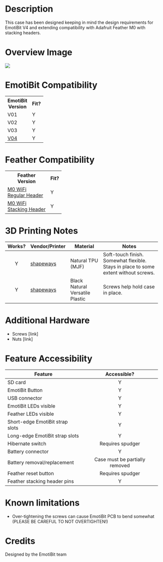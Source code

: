 # Description
This case has been designed keeping in mind the design requirements for EmotiBit V4 and extending compatibility with Adafruit Feather M0 with stacking headers.

# Overview Image
![](./assets/overview_image.gif)

# EmotiBit Compatibility
<!--- This table is written in minified html to permit scraping into a sub-table in the root EmotiBit_Cases/readme.md -->
<table><tr><th>EmotiBit<br>Version</th><th>Fit?</th></tr><tr><td>V01</td><td>Y</td></tr><tr><td>V02</td><td>Y</td></tr><tr><td>V03</td><td>Y</td></tr><tr><td><a href=https://github.com/EmotiBit/EmotiBit_Cases/tree/feat-reorg-cases/EmotiBit_3D_Models/V04>V04</a></td><td>Y</td></tr></table>

# Feather Compatibility
<!--- This table is written in minified html to permit scraping into a sub-table in the root EmotiBit_Cases/readme.md -->
<table><tr><th>Feather<br>Version</th><th>Fit?</th></tr><tr><td><a href=https://www.adafruit.com/product/2598>M0 WiFi<br>Regular Header</a></td><td>Y</td></tr><tr><td><a href=https://www.adafruit.com/product/3044>M0 WiFi<br>Stacking Header</a></td><td>Y</td></tr></table>

# 3D Printing Notes
| Works? | Vendor/Printer | Material | Notes |
| :----: | ------ | ------ | ------ |
| Y | [shapeways](https://www.shapeways.com/) | Natural TPU (MJF) | Soft-touch finish. Somewhat flexible. Stays in place to some extent without screws. |
| Y | [shapeways](https://www.shapeways.com/) | Black Natural Versatile Plastic | Screws help hold case in place. |

# Additional Hardware
- Screws [link]
- Nuts [link]

# Feature Accessibility
| Feature | Accessible? |
| ------ | :----: |
| SD card | Y |
| EmotiBit Button | Y |
| USB connector | Y |
| EmotiBit LEDs visible | Y |
| Feather LEDs visible | Y |
| Short-edge EmotiBit strap slots | Y |
| Long-edge EmotiBit strap slots  | Y |
| Hibernate switch | Requires spudger |
| Battery connector | Y |
| Battery removal/replacement | Case must be partially removed |
| Feather reset button | Requires spudger |
| Feather stacking header pins | Y |

# Known limitations
- Over-tightening the screws can cause EmotiBit PCB to bend somewhat (PLEASE BE CAREFUL TO NOT OVERTIGHTEN!)

# Credits
Designed by the EmotiBit team
